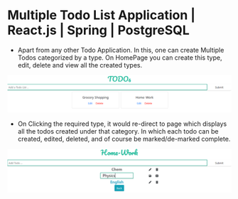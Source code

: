 # Multiple Todo List Application | React.js | Spring | PostgreSQL

- Apart from any other Todo Application. In this, one can create Multiple Todos categorized by a type.
On HomePage you can create this type, edit, delete and view all the created types.
<img src="homepage.png">

- On Clicking the required type, it would re-direct to page which displays all the todos created under that category.
In which each todo can be created, edited, deleted, and of course be marked/de-marked complete.
<img src="homework.png">